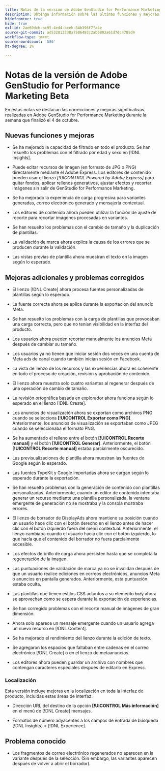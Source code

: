```yaml
---
title: Notas de la versión de Adobe GenStudio for Performance Marketing Beta
description: Obtenga información sobre las últimas funciones y mejoras de Adobe GenStudio for Performance Marketing.
hidefromtoc: true
hide: true
exl-id: 2ae60dcb-ac95-4ed4-bceb-84b396f7fa4e
source-git-commit: ad532813338a7506483c2ab5892a61d7dc4785d4
workflow-type: tm+mt
source-wordcount: '586'
ht-degree: 2%

---
```


# Notas de la versión de Adobe GenStudio for Performance Marketing Beta

En estas notas se destacan las correcciones y mejoras significativas realizadas en Adobe GenStudio for Performance Marketing durante la semana que finalizó el 4 de octubre.

## Nuevas funciones y mejoras

* Se ha mejorado la capacidad de filtrado en todo el producto. Se han resuelto los problemas con el filtrado por edad y sexo en [!DNL Insights].  <!-- GS-1198 -->

* Puede editar recursos de imagen (en formato de JPG o PNG) directamente mediante el Adobe Express. Los editores de contenido pueden usar el lienzo _[!UICONTROL Powered by Adobe Express]_ para quitar fondos, aplicar rellenos generativos, ajustar efectos y recortar imágenes sin salir de GenStudio for Performance Marketing. <!-- GS-4615 -->

* Se ha mejorado la experiencia de carga progresiva para variantes generadas, correo electrónico generado y mensajería contextual. <!-- GS-4651 3062-->

* Los editores de contenido ahora pueden utilizar la función de ajuste de recorte para recortar imágenes procesadas en variantes. <!-- GS-2342 -->

* Se han resuelto los problemas con el cambio de tamaño y la duplicación de plantillas. <!-- GS-4895 -->

* La validación de marca ahora explica la causa de los errores que se producen durante la validación.

* Las vistas previas de plantilla ahora muestran el texto en la imagen según lo esperado. <!-- GS-5917 -->

## Mejoras adicionales y problemas corregidos

* El lienzo [!DNL Create] ahora procesa fuentes personalizadas de plantillas según lo esperado. <!-- GS-3415 -->

* La fuente correcta ahora se aplica durante la exportación del anuncio Meta. <!-- GS-5875 -->

* Se han resuelto los problemas con la carga de plantillas que provocaban una carga correcta, pero que no tenían visibilidad en la interfaz del producto. <!-- GS-4815 5650-->

* Los usuarios ahora pueden recortar manualmente los anuncios Meta después de cambiar su tamaño. <!-- GS-5871 -->

* Los usuarios ya no tienen que iniciar sesión dos veces en una cuenta de Meta ads de canal cuando también inician sesión en Facebook. <!-- GS-3009 -->

* La vista de lienzo de los recursos y las experiencias ahora es coherente en todo el proceso de creación, revisión y aprobación de contenido. <!-- GS-5877 -->

* El lienzo ahora muestra solo cuatro variantes al regenerar después de una operación de cambio de tamaño. <!-- GS-5869 -->

* La revisión ortográfica basada en explorador ahora funciona según lo esperado en el lienzo [!DNL Create]. <!-- GS-5760 -->

* Los anuncios de visualización ahora se exportan como archivos PNG cuando se selecciona **[!UICONTROL Exportar como PNG]**. Anteriormente, los anuncios de visualización se exportaban como JPEG cuando se seleccionaba el formato PNG. <!-- GS-5545 -->

* Se ha aumentado el relleno entre el botón **[!UICONTROL Recorte manual]** y el botón **[!UICONTROL Generar]**. Anteriormente, el botón **[!UICONTROL Recorte manual]** estaba parcialmente oscurecido. <!-- GS-6084 -->

* Las previsualizaciones de plantilla ahora muestran las fuentes de Google según lo esperado. <!-- GS-5946 -->

* Las fuentes TypeKit y Google importadas ahora se cargan según lo esperado durante la exportación. <!-- GS-5948 -->

* Se han resuelto problemas con la generación de contenido con plantillas personalizadas. Anteriormente, cuando un editor de contenido intentaba generar un recurso mediante una plantilla personalizada, la ventana emergente de generación no se mostraba y la consola mostraba errores. <!-- GS-5262 -->

* El lienzo de borrador de DisplayAds ahora mantiene su posición cuando un usuario hace clic con el botón derecho en el lienzo antes de hacer clic con el botón izquierdo fuera del menú contextual. Anteriormente, el lienzo cambiaba cuando el usuario hacía clic con el botón izquierdo, lo que hacía que el contenido del borrador no fuera parcialmente accesible.  <!-- GS-5687 -->

* Los efectos de brillo de carga ahora persisten hasta que se completa la regeneración de la imagen.  <!-- GS-5811 -->

* Las puntuaciones de validación de marca ya no se invalidan después de que un usuario realice ediciones en correos electrónicos, anuncios Meta o anuncios en pantalla generados. Anteriormente, esta puntuación estaba oculta. <!-- GS-5379 -->

* Las plantillas que tienen estilos CSS adjuntos a su elemento `body` ahora se aprovechan como se espera durante la exportación de experiencias. <!-- GS-5947 -->

* Se han corregido problemas con el recorte manual de imágenes de gran dimensión. <!-- GS-6039 -->

* Ahora solo aparece un mensaje emergente cuando un usuario agrega un nuevo recurso en [!DNL Content]. <!-- GS-5020 -->

* Se ha mejorado el rendimiento del lienzo durante la edición de texto.  <!-- GS-5118 -->

* Se agregaron los espacios que faltaban entre cadenas en el correo electrónico [!DNL Create] o en el lienzo de metaanuncios. <!-- GS-5019 -->

* Los editores ahora pueden guardar un archivo con nombres que contengan caracteres especiales después de editarlo en Express. <!-- GS-6131 -->

### Localización

Esta versión incluye mejoras en la localización en toda la interfaz de producto, incluidas estas áreas de interfaz:

* Dirección URL del destino de la opción **[!UICONTROL Más información]** en el menú de [!DNL Create] mensajes. <!-- GS-5029 -->

* Formatos de número adyacentes a los campos de entrada de búsqueda [!DNL Insights] > [!DNL Experience]. <!-- GS-4494 -->

## Problema conocido

* Los fragmentos de correo electrónico regenerados no aparecen en la variante después de la selección. (Sin embargo, las variantes aparecen después de volver a abrir el borrador). <!-- GS-5913 -->
